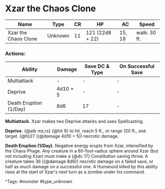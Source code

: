 # Xzar the Chaos Clone

| Name | Type | CR | HP | AC | Speed |
|------|------|----|----|----|-------|
| Xzar the Chaos Clone | Unknown | 11 | 121 (22d8 + 22) | 15, 18 | walk: 30 ft. |

### Actions:

| Ability | Damage | Save DC & Type | On Successful Save |
|---------|--------|----------------|--------------------|
| Multiattack | - | - | - |
| Deprive | 4d10 + 5 | - | - |
| Death Eruption (1/Day) | 8d6 | 17 | - |


**Multiattack.** Xzar makes two Deprive attacks and uses Spellcasting.

**Deprive.** {@atk ms,rs} {@hit 9} to hit, reach 5 ft., or range 120 ft., one target. {@h}27 ({@damage 4d10 + 5}) necrotic damage.

**Death Eruption (1/Day).** Negative energy erupts from Xzar, intensified by the Chaos Phage. Any creature in a 60-foot-radius sphere around Xzar (but not including Xzar) must make a {@dc 17} Constitution saving throw. A creature takes 36 ({@damage 8d6}) necrotic damage on a failed save, or half as much damage on a successful one. A Humanoid killed by this ability rises at the start of Xzar's next turn as a zombie under his command.

^Tags: #monster #type_unknown
